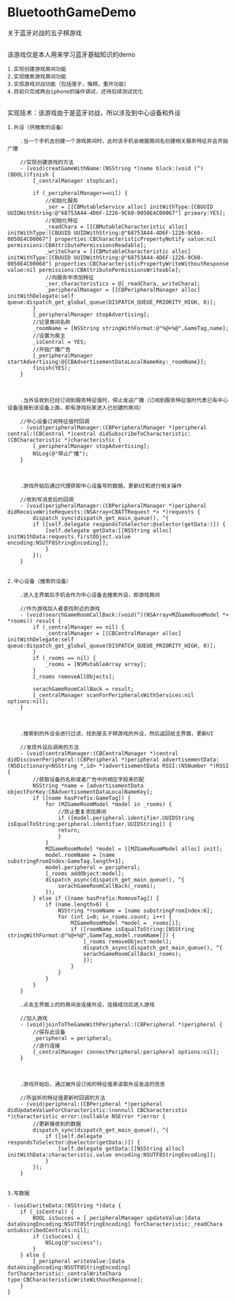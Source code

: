 # BluetoothGameDemo
关于蓝牙对战的五子棋游戏

##
该游戏仅是本人用来学习蓝牙基础知识的demo

    1.实现创建游戏房间功能
    2.实现搜索游戏房间功能
    3.实现游戏对战功能（包括落子，悔棋，重开功能）
    4.目前只完成两台iphone的操作调试，还待后续测试优化

##
实现技术：该游戏由于是蓝牙对战，所以涉及到中心设备和外设

    1.外设（供搜索的设备）
    
        .当一个手机去创建一个游戏房间时，此时该手机会根据房间名创建相关服务特征并且开始广播
        
        //实现创建游戏的方法
        - (void)creatGameWithName:(NSString *)name block:(void (^)(BOOL))finish {
            [_centralManager stopScan];
            
            if (_peripheralManager==nil) {
                //初始化服务
                _ser = [[CBMutableService alloc] initWithType:[CBUUID UUIDWithString:@"68753A44-4D6F-1226-9C60-0050E4C00067"] primary:YES];
                //初始化特征
                _readChara = [[CBMutableCharacteristic alloc] initWithType:[CBUUID UUIDWithString:@"68753A44-4D6F-1226-9C60-0050E4C00067"] properties:CBCharacteristicPropertyNotify value:nil permissions:CBAttributePermissionsReadable];
                _writeChara = [[CBMutableCharacteristic alloc] initWithType:[CBUUID UUIDWithString:@"68753A44-4D6F-1226-9C60-0050E4C00068"] properties:CBCharacteristicPropertyWriteWithoutResponse value:nil permissions:CBAttributePermissionsWriteable];
                //向服务中添加特征
                _ser.characteristics = @[_readChara,_writeChara];
                _peripheralManager = [[CBPeripheralManager alloc] initWithDelegate:self queue:dispatch_get_global_queue(DISPATCH_QUEUE_PRIORITY_HIGH, 0)];
            }
            [_peripheralManager stopAdvertising];
            //记录房间名称
            _roomName = [NSString stringWithFormat:@"%@+%@",GameTag,name];
            //设置为房主
            _isCentral = YES;
            //开始广播广告
            [_peripheralManager startAdvertising:@{CBAdvertisementDataLocalNameKey:_roomName}];
            finish(YES);
        }
        
        

        .当外设收到已经订阅到服务特征值时，停止发送广播（订阅到服务特征值时代表已有中心设备连接到该设备上面，即有游戏玩家进入已创建的房间）
        
        //中心设备订阅特征值时回调
        - (void)peripheralManager:(CBPeripheralManager *)peripheral central:(CBCentral *)central didSubscribeToCharacteristic:(CBCharacteristic *)characteristic {
            [_peripheralManager stopAdvertising];
            NSLog(@"停止广播");
        }
        
        
        
        .游戏开始后通过代理获取中心设备写的数据，更新UI和进行相关操作
        
        //收到写消息后的回调
        - (void)peripheralManager:(CBPeripheralManager *)peripheral didReceiveWriteRequests:(NSArray<CBATTRequest *> *)requests {
            dispatch_sync(dispatch_get_main_queue(), ^{
            if ([self.delegate respondsToSelector:@selector(getData:)]) {
                [self.delegate getData:[[NSString alloc] initWithData:requests.firstObject.value encoding:NSUTF8StringEncoding]];
                }
            });
        }
        

    2.中心设备（搜索的设备）
    
        .进入主界面后手机会作为中心设备去搜索外设，即游戏房间
        
        //作为游戏加入者查找附近的游戏
        - (void)searchGameRoomCallBack:(void(^)(NSArray<MZGameRoomModel *> *rooms)) result {
            if (_centralManager == nil) {
                _centralManager = [[CBCentralManager alloc] initWithDelegate:self queue:dispatch_get_global_queue(DISPATCH_QUEUE_PRIORITY_HIGH, 0)];
            }
            if (_rooms == nil) {
                _rooms = [NSMutableArray array];
            }
            [_rooms removeAllObjects];
            
            serachGameRoomCallBack = result;
            [_centralManager scanForPeripheralsWithServices:nil options:nil];
        }
        
        
        
        .搜索到的外设会进行过滤，找到是五子棋游戏的外设，然后返回给主界面，更新UI
        
        //发现外设后调用的方法
        - (void)centralManager:(CBCentralManager *)central didDiscoverPeripheral:(CBPeripheral *)peripheral advertisementData:(NSDictionary<NSString *,id> *)advertisementData RSSI:(NSNumber *)RSSI {
            //获取设备的名称或者广告中的相应字段来匹配
            NSString *name = [advertisementData objectForKey:CBAdvertisementDataLocalNameKey];
            if ([name hasPrefix:GameTag]) {
                for (MZGameRoomModel *model in _rooms) {
                    //防止重复添加房间
                    if ([model.peripheral.identifier.UUIDString isEqualToString:peripheral.identifier.UUIDString]) {
                    return;
                    }
                }
                MZGameRoomModel *model = [[MZGameRoomModel alloc] init];
                model.roomName = [name substringFromIndex:GameTag.length+1];
                model.peripheral = peripheral;
                [_rooms addObject:model];
                dispatch_async(dispatch_get_main_queue(), ^{
                    serachGameRoomCallBack(_rooms);
                });
            } else if ([name hasPrefix:RemoveTag]) {
                if (name.length>6) {
                    NSString *roomName = [name substringFromIndex:6];
                    for (int i=0; i<_rooms.count; i++) {
                        MZGameRoomModel *model = _rooms[i];
                        if ([roomName isEqualToString:[NSString stringWithFormat:@"%@+%@",GameTag,model.roomName]]) {
                            [_rooms removeObject:model];
                            dispatch_async(dispatch_get_main_queue(), ^{
                            serachGameRoomCallBack(_rooms);
                            });
                        }
                    }
                }
            }
        }
        
        .点击主界面上的的房间会连接外设，连接成功后进入游戏
        
        //加入游戏
        - (void)joinToTheGameWithPeripheral:(CBPeripheral *)peripheral {
            //保存此设备
            _peripheral = peripheral;
            //进行连接
            [_centralManager connectPeripheral:peripheral options:nil];
        }
        
        
        
        .游戏开始后，通过被外设订阅的特征值来读取外设发送的信息
        
        //所监听的特征值更新时回调的方法
        - (void)peripheral:(CBPeripheral *)peripheral didUpdateValueForCharacteristic:(nonnull CBCharacteristic *)characteristic error:(nullable NSError *)error {
            //更新接收到的数据
            dispatch_sync(dispatch_get_main_queue(), ^{
                if ([self.delegate respondsToSelector:@selector(getData:)]) {
                    [self.delegate getData:[[NSString alloc] initWithData:characteristic.value encoding:NSUTF8StringEncoding]];
                }
            });
        }


    3.写数据
    
    - (void)writeData:(NSString *)data {
        if (_isCentral) {
            BOOL isSucces = [_peripheralManager updateValue:[data dataUsingEncoding:NSUTF8StringEncoding] forCharacteristic:_readChara onSubscribedCentrals:nil];
            if (isSucces) {
                NSLog(@"success");
            }
        } else {
            [_peripheral writeValue:[data dataUsingEncoding:NSUTF8StringEncoding] forCharacteristic:_centralWriteChara type:CBCharacteristicWriteWithoutResponse];
        }
    }

